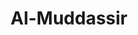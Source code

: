 ---
title: "Al-Muddassir"
arabic: "المدّثّر"
no: 74
arabic_no: ٧٤
ayah: 56
prev: al-muzzammil
next: al-qiyamah
---